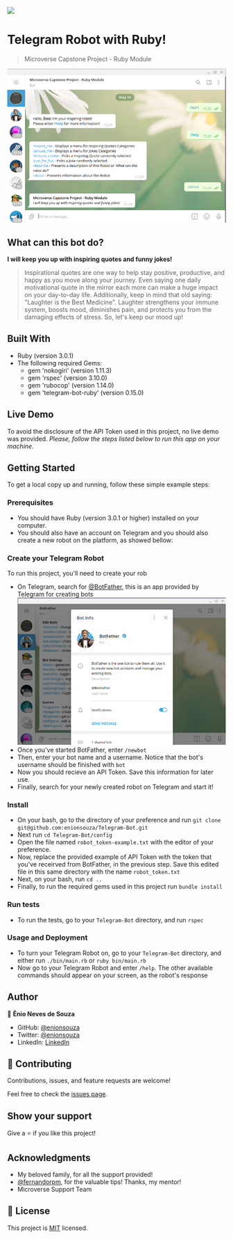 ![](https://img.shields.io/badge/Microverse-blueviolet)

# Telegram Robot with Ruby!

> Microverse Capstone Project - Ruby Module

![screenshot](./img/Screenshot.png)

## What can this bot do?

**I will keep you up with inspiring quotes and funny jokes!**

> Inspirational quotes are one way to help stay positive, productive, and happy as you move along your journey. Even saying one daily motivational quote in the mirror each more can make a huge impact on your day-to-day life.
> Additionally, keep in mind that old saying: "Laughter is the Best Medicine". Laughter strengthens your immune system, boosts mood, diminishes pain, and protects you from the damaging effects of stress. So, let's keep our mood up!

## Built With

- Ruby (version 3.0.1)
- The following required Gems:
  - gem 'nokogiri' (version 1.11.3)
  - gem 'rspec' (version 3.10.0)
  - gem 'rubocop' (version 1.14.0)
  - gem 'telegram-bot-ruby' (version 0.15.0)

## Live Demo

To avoid the disclosure of the API Token used in this project, no live demo was provided. _Please, follow the steps listed below to run this app on your machine_.

## Getting Started

To get a local copy up and running, follow these simple example steps:

### Prerequisites

- You should have Ruby (version 3.0.1 or higher) installed on your computer.
- You should also have an account on Telegram and you should also create a new robot on the platform, as showed bellow:

### Create your Telegram Robot

To run this project, you'll need to create your rob

- On Telegram, search for [@BotFather](https://t.me/BotFather), this is an app provided by Telegram for creating bots
  ![screenshot](./img/Screenshot-BotFather.png)
- Once you've started BotFather, enter `/newbot`
- Then, enter your bot name and a username. Notice that the bot's username should be finished with `bot`
- Now you should recieve an API Token. Save this information for later use.
- Finally, search for your newly created robot on Telegram and start it!

### Install

- On your bash, go to the directory of your preference and run `git clone git@github.com:enionsouza/Telegram-Bot.git`
- Next run `cd Telegram-Bot/config`
- Open the file named `robot_token-example.txt` with the editor of your preference.
- Now, replace the provided example of API Token with the token that you've receirved from BotFather, in the previous step. Save this edited file in this same directory with the name `robot_token.txt`
- Next, on your bash, run `cd ..`
- Finally, to run the required gems used in this project run `bundle install`

### Run tests

- To run the tests, go to your `Telegram-Bot` directory, and run `rspec`

### Usage and Deployment

- To turn your Telegram Robot on, go to your `Telegram-Bot` directory, and either run `./bin/main.rb` or `ruby bin/main.rb`
- Now go to your Telegram Robot and enter `/help`. The other available commands should appear on your screen, as the robot's response

## Author

👤 **Ênio Neves de Souza**

- GitHub: [@enionsouza](https://github.com/enionsouza)
- Twitter: [@enionsouza](https://twitter.com/enionsouza)
- LinkedIn: [LinkedIn](https://www.linkedin.com/in/enio-neves-de-souza/)

## 🤝 Contributing

Contributions, issues, and feature requests are welcome!

Feel free to check the [issues page](https://github.com/enionsouza/Telegram-Bot/issues).

## Show your support

Give a ⭐️ if you like this project!

## Acknowledgments

- My beloved family, for all the support provided!
- [@fernandorpm](https://github.com/fernandorpm), for the valuable tips! Thanks, my mentor!
- Microverse Support Team

## 📝 License

This project is [MIT](./LICENSE) licensed.
